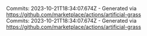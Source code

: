 Commits: 2023-10-21T18:34:07.674Z - Generated via https://github.com/marketplace/actions/artificial-grass
<br>
Commits: 2023-10-21T18:34:07.674Z - Generated via https://github.com/marketplace/actions/artificial-grass
<br>
